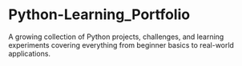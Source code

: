 # Python-Learning_Portfolio
A growing collection of Python projects, challenges, and learning experiments covering everything from beginner basics to real-world applications.
